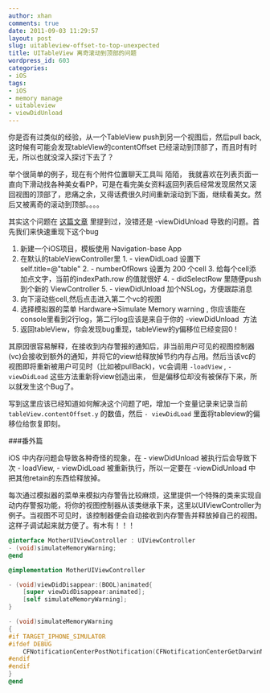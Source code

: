 ```yaml
---
author: xhan
comments: true
date: 2011-09-03 11:29:57
layout: post
slug: uitableview-offset-to-top-unexpected
title: UITableView 离奇滚动到顶部的问题
wordpress_id: 603
categories:
- iOS
tags:
- iOS
- memory manage
- uitableview
- viewDidUnload
---
```


你是否有过类似的经验，从一个TableView push到另一个视图后，然后pull back, 这时候有可能会发现tableView的contentOffset 已经滚动到顶部了，而且时有时无，所以也就没深入探讨下去了？

举个很简单的例子，现在有个附件位置聊天工具叫 陌陌， 我就喜欢在列表页面一直向下滑动找各种美女看PP，可是在看完美女资料返回列表后经常发现居然又滚回视图的顶部了，悲痛之余，又得话费很久时间重新滚动到下面，继续看美女。然后又被离奇的滚动到顶部。。。。

其实这个问题在 [这篇文章](/2011/02/uiviewcontroller-memory-manage/) 里提到过，没错还是 -viewDidUnload 导致的问题。首先我们来快速重现下这个bug

  1. 新建一个iOS项目，模板使用 Navigation-base App	
  2. 在默认的tableViewController里
    1. \- viewDidLoad 设置下 self.title=@"table"
    2. \- numberOfRows 设置为 200 个cell
    3. 给每个cell添加点文字，当前的indexPath.row 的值就很好
    4. \- didSelectRow 里随便push到个新的 ViewController
    5. \- viewDidUnload 加个NSLog，方便跟踪消息
  3. 向下滚动些cell,然后点击进入第二个vc的视图	
  4. 选择模拟器的菜单 Hardware->Simulate Memory warning , 你应该能在console里看到2行log，第二行log应该是来自于你的 -viewDidUnload  方法
  5. 返回tableView，你会发现bug重现，tableView的y偏移位已经变回0 !


其原因很容易解释，在接收到内存警报的通知后，非当前用户可见的视图控制器(vc)会接收到额外的通知，并将它的view给释放掉节约内存占用。然后当该vc的视图即将重新被用户可见时（比如被pullBack)，vc会调用 `-loadView` , `- viewDidLoad` 这些方法重新将view创造出来， 但是偏移位却没有被保存下来，所以就发生这个Bug了。  

写到这里应该已经知道如何解决这个问题了吧，增加一个变量记录来记录当前`tableView.contentOffset.y` 的数值，然后 `- viewDidLoad` 里面将tableview的偏移位给恢复即刻。

###番外篇

iOS 中内存问题会导致各种奇怪的现象，在 - viewDidUnload 被执行后会导致下次 - loadView, - viewDidLoad 被重新执行，所以一定要在 -viewDidUnload 中把其他retain的东西给释放掉。  

每次通过模拟器的菜单来模拟内存警告比较麻烦，这里提供一个特殊的类来实现自动内存警报功能，将你的视图控制器从该类继承下来，这里以UIViewController为例子。当视图不可见时，该控制器便会自动接收到内存警告并释放掉自己的视图。这样子调试起来就方便了。有木有！！！ 

``` objectivec
@interface MotherUIViewController : UIViewController
- (void)simulateMemoryWarning;
@end

@implementation MotherUIViewController

- (void)viewDidDisappear:(BOOL)animated{
	[super viewDidDisappear:animated];
	[self simulateMemoryWarning];
}

- (void)simulateMemoryWarning
{
#if TARGET_IPHONE_SIMULATOR
#ifdef DEBUG
	CFNotificationCenterPostNotification(CFNotificationCenterGetDarwinNotifyCenter(), (CFStringRef)@"UISimulatedMemoryWarningNotification", NULL, NULL, true);
#endif
#endif
}
@end
```
